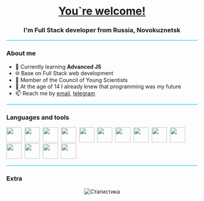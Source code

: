 [//]: # (### Hi there 👋)

[//]: # ()
[//]: # ()
[//]: # (**webtensei/webtensei** is a ✨ _special_ ✨ repository because its `README.md` &#40;this file&#41; appears on your GitHub profile.)

[//]: # ()
[//]: # (Here are some ideas to get you started:)

[//]: # ()
[//]: # (- 🔭 I’m currently working on ...)

[//]: # (- 🌱 I’m currently learning ...)

[//]: # (- 👯 I’m looking to collaborate on ...)

[//]: # (- 🤔 I’m looking for help with ...)

[//]: # (- 💬 Ask me about ...)

[//]: # (- 📫 How to reach me: ...)

[//]: # (- 😄 Pronouns: ...)

[//]: # (- ⚡ Fun fact: ...)
<div align="center" id="header">
<h1> <a href="https://www.youtube.com/watch?v=6BZ6hO5QGzA">You`re welcome!</a></h1>
<h3>I'm Full Stack developer from Russia, Novokuznetsk</h3>
</div>
<hr style="height: 2px; background-color: #61dafb; border-radius: 1px"/>

### About me
- 🌱 Currently learning **Advanced JS**
- 🌐 Base on Full Stack web development
- 🔭 Member of the Council of Young Scientists
- 🍉 At the age of 14 I already knew that programming was my future
- 📫 Reach me by [email](mailto:webtensei@gmail.com), [telegram](https://t.me/webtensei)

<hr style="height: 2px; background-color: #61dafb; border-radius: 1px"/>

### Languages and tools
<img style="height: 40px; width: 40px" src="https://cdn.jsdelivr.net/gh/devicons/devicon/icons/javascript/javascript-original.svg" />&nbsp;
<img style="height: 40px; width: 40px" src="https://cdn.jsdelivr.net/gh/devicons/devicon/icons/typescript/typescript-plain.svg" />&nbsp;
<img style="height: 40px; width: 40px" src="https://cdn.jsdelivr.net/gh/devicons/devicon/icons/react/react-original.svg" />&nbsp;
<img style="height: 40px; width: 40px" src="https://cdn.jsdelivr.net/gh/devicons/devicon/icons/nextjs/nextjs-original.svg" />&nbsp;
<img style="height: 40px; width: 40px" src="https://cdn.jsdelivr.net/gh/devicons/devicon/icons/electron/electron-original.svg" />&nbsp;
<img style="height: 40px; width: 40px" src="https://cdn.jsdelivr.net/gh/devicons/devicon/icons/html5/html5-plain.svg" />&nbsp;
<img style="height: 40px; width: 40px" src="https://cdn.jsdelivr.net/gh/devicons/devicon/icons/css3/css3-plain.svg" />&nbsp;
<img style="height: 40px; width: 40px" src="https://cdn.jsdelivr.net/gh/devicons/devicon/icons/materialui/materialui-original.svg" />&nbsp;
<img style="height: 40px; width: 40px" src="https://cdn.jsdelivr.net/gh/devicons/devicon/icons/bootstrap/bootstrap-plain.svg" />&nbsp;
<img style="height: 40px; width: 40px" src="https://cdn.jsdelivr.net/gh/devicons/devicon/icons/npm/npm-original-wordmark.svg" />&nbsp;
<img style="height: 40px; width: 40px" src="https://cdn.jsdelivr.net/gh/devicons/devicon/icons/git/git-plain.svg" />&nbsp;
<img style="height: 40px; width: 40px" src="https://cdn.jsdelivr.net/gh/devicons/devicon/icons/nodejs/nodejs-original.svg" />&nbsp;
<img style="height: 40px; width: 40px" src="https://cdn.jsdelivr.net/gh/devicons/devicon/icons/nginx/nginx-original.svg" />&nbsp;
<img style="height: 40px; width: 40px" src="https://cdn.jsdelivr.net/gh/devicons/devicon/icons/mongodb/mongodb-original.svg" />&nbsp;

<hr style="height: 2px; background-color: #61dafb; border-radius: 1px"/>

### Extra
<div id = "stats" align="center">
<img alt="Статистика" style="" src="http://github-profile-summary-cards.vercel.app/api/cards/profile-details?username=webtensei&theme=react"/>
</div>


[//]: # (<img style="height: 40px; width: 40px" src="https://cdn.jsdelivr.net/gh/devicons/devicon/icons/express/express-original-wordmark.svg" />&nbsp;)
[//]: # (<img style="height: 40px; width: 40px" src="https://cdn.jsdelivr.net/gh/devicons/devicon/icons/linux/linux-plain.svg" />&nbsp;)

